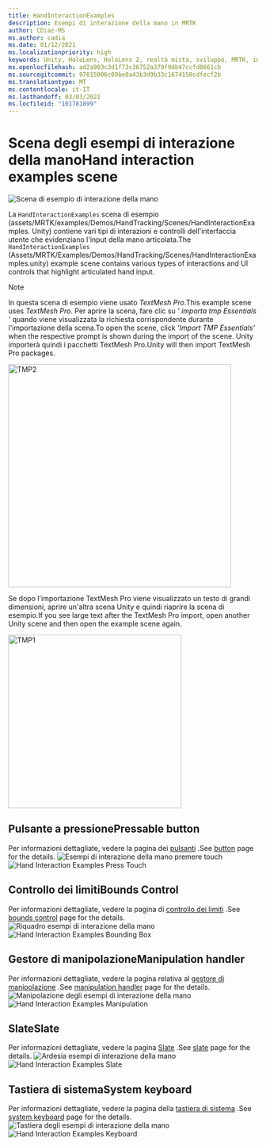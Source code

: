```yaml
---
title: HandInteractionExamples
description: Esempi di interazione della mano in MRTK
author: CDiaz-MS
ms.author: cadia
ms.date: 01/12/2021
ms.localizationpriority: high
keywords: Unity, HoloLens, HoloLens 2, realtà mista, sviluppo, MRTK, interazioni Hand, controllo dei limiti, pulsanti stampabili,
ms.openlocfilehash: ad2a903c3d1f73c36752a379f9db47ccfd0661cb
ms.sourcegitcommit: 97815006c09be0a43b3d9b33c1674150cdfecf2b
ms.translationtype: MT
ms.contentlocale: it-IT
ms.lasthandoff: 03/03/2021
ms.locfileid: "101781899"
---
```

# <a name="hand-interaction-examples-scene"></a><span data-ttu-id="aeb33-104">Scena degli esempi di interazione della mano</span><span class="sxs-lookup"><span data-stu-id="aeb33-104">Hand interaction examples scene</span></span>

![Scena di esempio di interazione della mano](../images/MRTK_Examples.png)

<span data-ttu-id="aeb33-106">La `HandInteractionExamples` scena di esempio (assets/MRTK/examples/Demos/HandTracking/Scenes/HandInteractionExamples. Unity) contiene vari tipi di interazioni e controlli dell'interfaccia utente che evidenziano l'input della mano articolata.</span><span class="sxs-lookup"><span data-stu-id="aeb33-106">The `HandInteractionExamples` (Assets/MRTK/Examples/Demos/HandTracking/Scenes/HandInteractionExamples.unity) example scene contains various types of interactions and UI controls that highlight articulated hand input.</span></span>

> [!NOTE]
> <span data-ttu-id="aeb33-107">In questa scena di esempio viene usato *TextMesh Pro*.</span><span class="sxs-lookup"><span data-stu-id="aeb33-107">This example scene uses *TextMesh Pro*.</span></span> <span data-ttu-id="aeb33-108">Per aprire la scena, fare clic su *' importa tmp Essentials '* quando viene visualizzata la richiesta corrispondente durante l'importazione della scena.</span><span class="sxs-lookup"><span data-stu-id="aeb33-108">To open the scene, click *'Import TMP Essentials'* when the respective prompt is shown during the import of the scene.</span></span> <span data-ttu-id="aeb33-109">Unity importerà quindi i pacchetti TextMesh Pro.</span><span class="sxs-lookup"><span data-stu-id="aeb33-109">Unity will then import TextMesh Pro packages.</span></span>

<img src="../images/hand-interaction-examples/MRTK_Examples_TMP2.png" width="450" alt="TMP2">

<span data-ttu-id="aeb33-110">Se dopo l'importazione TextMesh Pro viene visualizzato un testo di grandi dimensioni, aprire un'altra scena Unity e quindi riaprire la scena di esempio.</span><span class="sxs-lookup"><span data-stu-id="aeb33-110">If you see large text after the TextMesh Pro import, open another Unity scene and then open the example scene again.</span></span>

<img src="../images/hand-interaction-examples/MRTK_Examples_TMP1.png" width="350" alt="TMP1">

## <a name="pressable-button"></a><span data-ttu-id="aeb33-111">Pulsante a pressione</span><span class="sxs-lookup"><span data-stu-id="aeb33-111">Pressable button</span></span>

<span data-ttu-id="aeb33-112">Per informazioni dettagliate, vedere la pagina dei [pulsanti](../ux-building-blocks/Button.md) .</span><span class="sxs-lookup"><span data-stu-id="aeb33-112">See [button](../ux-building-blocks/Button.md) page for the details.</span></span>
<span data-ttu-id="aeb33-113">![Esempi di interazione della mano premere touch](../images/hand-interaction-examples/MRTK_Examples_PressTouch.png)</span><span class="sxs-lookup"><span data-stu-id="aeb33-113">![Hand Interaction Examples Press Touch](../images/hand-interaction-examples/MRTK_Examples_PressTouch.png)</span></span>

## <a name="bounds-control"></a><span data-ttu-id="aeb33-114">Controllo dei limiti</span><span class="sxs-lookup"><span data-stu-id="aeb33-114">Bounds Control</span></span>

<span data-ttu-id="aeb33-115">Per informazioni dettagliate, vedere la pagina di [controllo dei limiti](../ux-building-blocks/BoundsControl.md) .</span><span class="sxs-lookup"><span data-stu-id="aeb33-115">See [bounds control](../ux-building-blocks/BoundsControl.md) page for the details.</span></span>
<span data-ttu-id="aeb33-116">![Riquadro esempi di interazione della mano](../images/hand-interaction-examples/MRTK_Examples_BoundingBox.png)</span><span class="sxs-lookup"><span data-stu-id="aeb33-116">![Hand Interaction Examples Bounding Box](../images/hand-interaction-examples/MRTK_Examples_BoundingBox.png)</span></span>

## <a name="manipulation-handler"></a><span data-ttu-id="aeb33-117">Gestore di manipolazione</span><span class="sxs-lookup"><span data-stu-id="aeb33-117">Manipulation handler</span></span>

<span data-ttu-id="aeb33-118">Per informazioni dettagliate, vedere la pagina relativa al [gestore di manipolazione](../ux-building-blocks/ManipulationHandler.md) .</span><span class="sxs-lookup"><span data-stu-id="aeb33-118">See [manipulation handler](../ux-building-blocks/ManipulationHandler.md) page for the details.</span></span>
<span data-ttu-id="aeb33-119">![Manipolazione degli esempi di interazione della mano](../images/hand-interaction-examples/MRTK_Examples_Manipulation.png)</span><span class="sxs-lookup"><span data-stu-id="aeb33-119">![Hand Interaction Examples Manipulation](../images/hand-interaction-examples/MRTK_Examples_Manipulation.png)</span></span>

## <a name="slate"></a><span data-ttu-id="aeb33-120">Slate</span><span class="sxs-lookup"><span data-stu-id="aeb33-120">Slate</span></span>

<span data-ttu-id="aeb33-121">Per informazioni dettagliate, vedere la pagina [Slate](../ux-building-blocks/Slate.md) .</span><span class="sxs-lookup"><span data-stu-id="aeb33-121">See [slate](../ux-building-blocks/Slate.md) page for the details.</span></span>
<span data-ttu-id="aeb33-122">![Ardesia esempi di interazione della mano](../images/hand-interaction-examples/MRTK_Examples_Slate.png)</span><span class="sxs-lookup"><span data-stu-id="aeb33-122">![Hand Interaction Examples Slate](../images/hand-interaction-examples/MRTK_Examples_Slate.png)</span></span>

## <a name="system-keyboard"></a><span data-ttu-id="aeb33-123">Tastiera di sistema</span><span class="sxs-lookup"><span data-stu-id="aeb33-123">System keyboard</span></span>

<span data-ttu-id="aeb33-124">Per informazioni dettagliate, vedere la pagina della [tastiera di sistema](../ux-building-blocks/SystemKeyboard.md) .</span><span class="sxs-lookup"><span data-stu-id="aeb33-124">See [system keyboard](../ux-building-blocks/SystemKeyboard.md) page for the details.</span></span>
<span data-ttu-id="aeb33-125">![Tastiera degli esempi di interazione della mano](../images/hand-interaction-examples/MRTK_Examples_Keyboard.png)</span><span class="sxs-lookup"><span data-stu-id="aeb33-125">![Hand Interaction Examples Keyboard](../images/hand-interaction-examples/MRTK_Examples_Keyboard.png)</span></span>
